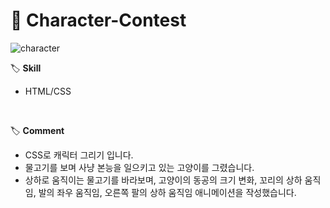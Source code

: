 # 📌 Character-Contest
![character](https://user-images.githubusercontent.com/102715022/164981637-f54c756d-5527-495a-b611-b709d68a775f.gif)<br>

🏷 <b>Skill</b>
<ul>
  <li>HTML/CSS</li>
</ul>
<br>

🏷 <b>Comment</b>
<ul>
  <li>CSS로 캐릭터 그리기 입니다.</li>
  <li>물고기를 보며 사냥 본능을 일으키고 있는 고양이를 그렸습니다.</li>
  <li>상하로 움직이는 물고기를 바라보며, 고양이의 동공의 크기 변화, 꼬리의 상하 움직임, 발의 좌우 움직임, 오른쪽 팔의 상하 움직임 애니메이션을 작성했습니다.</li>
</ul>
